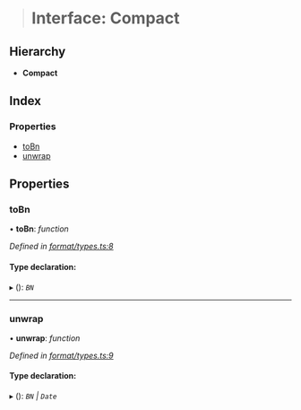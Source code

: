 > # Interface: Compact

## Hierarchy

* **Compact**

## Index

### Properties

* [toBn](_format_types_.compact.md#tobn)
* [unwrap](_format_types_.compact.md#unwrap)

## Properties

###  toBn

• **toBn**: *function*

*Defined in [format/types.ts:8](https://github.com/polkadot-js/common/blob/884c965/packages/util/src/format/types.ts#L8)*

#### Type declaration:

▸ (): *`BN`*

___

###  unwrap

• **unwrap**: *function*

*Defined in [format/types.ts:9](https://github.com/polkadot-js/common/blob/884c965/packages/util/src/format/types.ts#L9)*

#### Type declaration:

▸ (): *`BN` | `Date`*